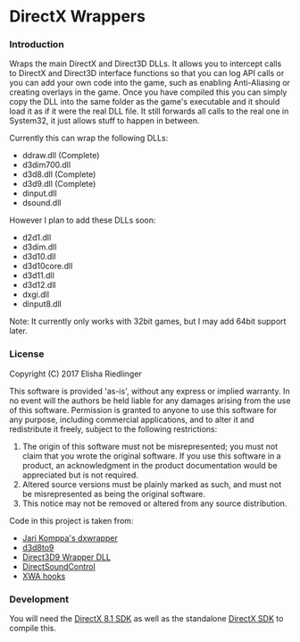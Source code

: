 # DirectX Wrappers

### Introduction

Wraps the main DirectX and Direct3D DLLs.  It allows you to intercept calls to DirectX and Direct3D interface functions so that you can log API calls or you can add your own code into the game, such as enabling Anti-Aliasing or creating overlays in the game. Once you have compiled this you can simply copy the DLL into the same folder as the game's executable and it should load it as if it were the real DLL file. It still forwards all calls to the real one in System32, it just allows stuff to happen in between. 

Currently this can wrap the following DLLs:
- ddraw.dll (Complete)
- d3dim700.dll
- d3d8.dll (Complete)
- d3d9.dll (Complete)
- dinput.dll
- dsound.dll

However I plan to add these DLLs soon:
- d2d1.dll
- d3dim.dll
- d3d10.dll
- d3d10core.dll
- d3d11.dll
- d3d12.dll
- dxgi.dll
- dinput8.dll

Note: It currently only works with 32bit games, but I may add 64bit support later.

### License

Copyright (C) 2017 Elisha Riedlinger

This software is  provided 'as-is', without any express  or implied  warranty. In no event will the
authors be held liable for any damages arising from the use of this software.
Permission  is granted  to anyone  to use  this software  for  any  purpose,  including  commercial
applications, and to alter it and redistribute it freely, subject to the following restrictions:

   1. The origin of this software must not be misrepresented; you must not claim that you  wrote the
      original  software. If you use this  software  in a product, an  acknowledgment in the product
      documentation would be appreciated but is not required.
   2. Altered source versions must  be plainly  marked as such, and  must not be  misrepresented  as
      being the original software.
   3. This notice may not be removed or altered from any source distribution.

Code in this project is taken from:
- [Jari Komppa's dxwrapper](https://github.com/jarikomppa/dxwrapper)
- [d3d8to9](https://github.com/crosire/d3d8to9)
- [Direct3D9 Wrapper DLL](https://gist.github.com/shaunlebron/3854bf4eec5bec297907)
- [DirectSoundControl](https://github.com/nRaecheR/DirectSoundControl)
- [XWA hooks](https://github.com/JeremyAnsel/xwa_hooks/tree/master/DInputLogger)

### Development

You will need the [DirectX 8.1 SDK](https://www.microsoft.com/en-us/download/details.aspx?id=13287) as well as the standalone [DirectX SDK](https://www.microsoft.com/en-us/download/details.aspx?id=6812) to compile this.
